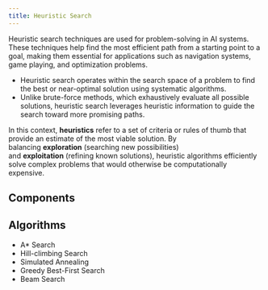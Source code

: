 ```yaml
---
title: Heuristic Search
---
```


Heuristic search techniques are used for problem-solving in AI systems. These techniques help find the most efficient path from a starting point to a goal, making them essential for applications such as navigation systems, game playing, and optimization problems.

- Heuristic search operates within the search space of a problem to find the best or near-optimal solution using systematic algorithms.
- Unlike brute-force methods, which exhaustively evaluate all possible solutions, heuristic search leverages heuristic information to guide the search toward more promising paths.

In this context, **heuristics** refer to a set of criteria or rules of thumb that provide an estimate of the most viable solution. By balancing **exploration** (searching new possibilities) and **exploitation** (refining known solutions), heuristic algorithms efficiently solve complex problems that would otherwise be computationally expensive.
## Components

## Algorithms
- A* Search
- Hill-climbing Search
- Simulated Annealing
- Greedy Best-First Search
- Beam Search